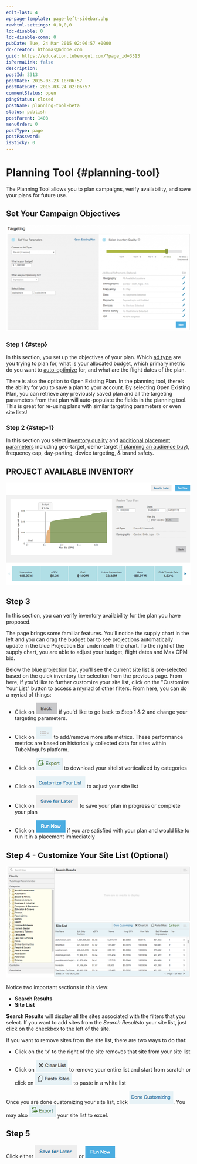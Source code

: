 ```yaml
---
edit-last: 4
wp-page-template: page-left-sidebar.php
rawhtml-settings: 0,0,0,0
ldc-disable: 0
ldc-disable-comm: 0
pubDate: Tue, 24 Mar 2015 02:06:57 +0000
dc-creator: hthomas@adobe.com
guid: https://education.tubemogul.com/?page_id=3313
isPermaLink: false
description: 
postId: 3313
postDate: 2015-03-23 18:06:57
postDateGmt: 2015-03-24 02:06:57
commentStatus: open
pingStatus: closed
postName: planning-tool-beta
status: publish
postParent: 1408
menuOrder: 0
postType: page
postPassword: 
isSticky: 0
---
```


# Planning Tool {#planning-tool}

The Planning Tool allows you to plan campaigns, verify availability, and save your plans for future use.

## Set Your Campaign Objectives

![Targeting](assets/targeting-1024x587.png)

### Step 1 {#step}

In this section, you set up the objectives of your plan. Which [ad type](ad-formats.md) are you trying to plan for, what is your allocated budget, which primary metric do you want to [auto-optimize](../../user-guide/optimization/optimization-goals.md) for, and what are the flight dates of the plan.

There is also the option to Open Existing Plan. In the planning tool, there’s the ability for you to save a plan to your account. By selecting Open Existing Plan, you can retrieve any previously saved plan and all the targeting parameters from that plan will auto-populate the fields in the planning tool. This is great for re-using plans with similar targeting parameters or even site lists!

### Step 2 {#step-1}

In this section you select [inventory quality](brand-safety/sitesafe-quality.md) and [additional placement parameters](targeting/targeting-options.md) including geo-target, demo-target [if planning an audience buy](brandpoint.md)), frequency cap, day-parting, device targeting, & brand safety.

## PROJECT AVAILABLE INVENTORY

![step3](assets/step32.png)

## Step 3

In this section, you can verify inventory availability for the plan you have proposed.

The page brings some familiar features. You’ll notice the supply chart in the left and you can drag the budget bar to see projections automatically update in the blue Projection Bar underneath the chart. To the right of the supply chart, you are able to adjust your budget, flight dates and Max CPM bid.

Below the blue projection bar, you'll see  the current site list is pre-selected based on the quick inventory tier selection from the previous page. From here, if you'd like to further customize your site list, click on the "Customize Your List"  button to access a myriad of other filters.
From here, you can do a myriad of things:

* Click on ![back](assets/back1.png) if you'd like to go back to Step 1 & 2 and change your targeting parameters.

* Click on ![list](assets/list.png) to add/remove more site metrics. These performance metrics are based on historically collected data for sites within TubeMogul’s platform.

* Click on ![export](assets/export.png) to download your sitelist verticalized by categories

* Click on ![customize](assets/customize.png) to adjust your site list

* Click on ![save](assets/save.png)  to save your plan in progress or complete your plan

* Click on ![runnow](assets/runnow.png) if you are satisfied with your plan and would like to run it in a placement immediately

## Step 4 - Customize Your Site List (Optional)

![Site List 3](assets/site-list-3.png)

Notice two important sections in this view:

* **Search Results**
* **Site List**

**Search Results** will display all the sites associated with the filters that you select. If you want to add sites from the *Search Results*to your site list, just click on the checkbox to the left of the site.

If you want to remove sites from the site list, there are two ways to do that:

* Click on the ‘x’ to the right of the site removes that site from your site list

* Click on   [ ![clearlist](assets/clearlist.png)](assets/clearlist.png) to remove your entire list and start from scratch or click on   [ ![paste sites](assets/paste-sites.png)](assets/paste-sites.png) to paste in a white list

Once you are done customizing your site list, click  [ ![donecustomize](assets/donecustomize.png)](assets/donecustomize.png). You may also ![export](assets/export1.png) your site list to excel.

## Step 5

Click either ![save](assets/save.png) or ![runnow](assets/runnow.png).
